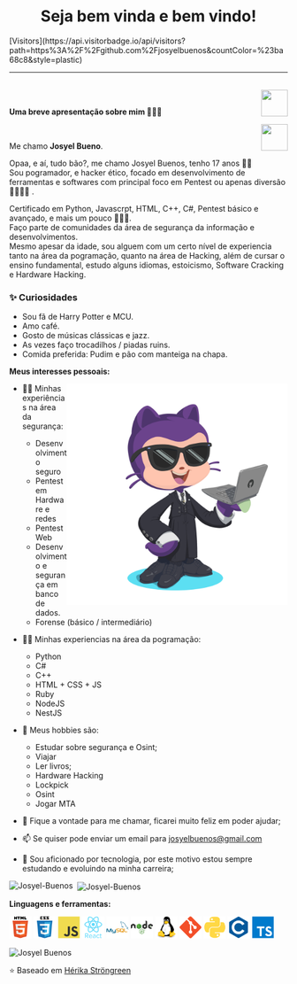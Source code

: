 <h1 align="center"> Seja bem vinda e bem vindo! </h1> 
[Visitors](https://api.visitorbadge.io/api/visitors?path=https%3A%2F%2Fgithub.com%2Fjosyelbuenos&countColor=%23ba68c8&style=plastic)
 <img \imgs\Eu.jpg/> 
<hr />
</a><br />
<a href="https://github.com/josyelbuenos" target="_blank">
  <img align="right" src="https://cdn.iconscout.com/icon/free/png-256/github-108-438008.png" width="48px" height="48px">
</a><br />
<p align="left" > 
  <b>Uma breve apresentação sobre mim 🎩🤵🏻</b>
</p>
<a href="https://www.instagram.com/josyelbueno/" target="_blank">
  <img align="right" src="https://cdn.icon-icons.com/icons2/1211/PNG/512/1491579602-yumminkysocialmedia36_83067.png" width="48px" height="48px">
</a><br />
<p align="left" >
Me chamo <b>Josyel Bueno</b>.
</p>
<p align="left" >
Opaa, e aí, tudo bão?, me chamo Josyel Buenos, tenho 17 anos 🎩🍷<br />
Sou pogramador, e hacker ético, focado em desenvolvimento de ferramentas e softwares com principal foco em Pentest ou apenas diversão 🤷🏻‍♂️🍷 </b>. <br/>
</p>
Certificado em Python, Javascrpt, HTML, C++, C#, Pentest básico e avançado, e mais um pouco 💁🏻‍♂️.
<br/>
Faço parte de comunidades da área de segurança da informação e desenvolvimentos.
<br>
Mesmo apesar da idade, sou alguem com um certo nível de experiencia tanto na área da pogramação, quanto na área de Hacking, além de cursar o ensino fundamental, estudo alguns idiomas, estoicismo, Software Cracking e Hardware Hacking.
</p>

### ✨ Curiosidades

- Sou fã de Harry Potter e MCU.
- Amo café.
- Gosto de músicas clássicas e jazz.
- As vezes faço trocadilhos / piadas ruins.
- Comida preferida: Pudim e pão com manteiga na chapa.

**Meus interesses pessoais:**

<img align="right" alt="GIF" src="imgs\octocat-1702233970715.png" width="400px" />

- 👩‍💻 Minhas experiências na área da segurança:
  - Desenvolvimento seguro
  - Pentest em Hardware e redes
  - Pentest Web
  - Desenvolvimento e segurança em banco de dados.
  - Forense (básico / intermediário)
  
  
- 👩‍💻 Minhas experiencias na área da pogramação:
  - Python
  - C#
  - C++
  - HTML + CSS + JS
  - Ruby
  - NodeJS
  - NestJS
  
  
- 👾 Meus hobbies são: 
  - Estudar sobre segurança e Osint;
  - Viajar
  - Ler livros;
  - Hardware Hacking
  - Lockpick
  - Osint
  - Jogar MTA
- 💬 Fique a vontade para me chamar, ficarei muito feliz em poder ajudar;
- 📫 Se quiser pode enviar um email para josyelbuenos@gmail.com

- 💼 Sou aficionado por tecnologia, por este motivo estou sempre estudando e evoluindo na minha carreira;
<p>
  <img align="left" src="https://github-readme-stats.vercel.app/api/top-langs/?username=josyelbuenos&layout=compact&theme=graywhite&title_color=268bd2" alt="Josyel-Buenos" />
</p>
<p>&nbsp;
  <img align="center" src="https://github-readme-stats.vercel.app/api?username=josyelbuenos&count_private=true&show_icons=true&theme=graywhite&icon_color=268bd2&title_color=268bd2" alt="Josyel-Buenos" />
</p>

**Linguagens e ferramentas:**  

<p align="left">
<img src="https://raw.githubusercontent.com/devicons/devicon/master/icons/html5/html5-original-wordmark.svg" alt="html5" width="40" height="40"/> 
<img src="https://raw.githubusercontent.com/devicons/devicon/master/icons/css3/css3-original-wordmark.svg" alt="css3" width="40" height="40"/> 
<img src="https://raw.githubusercontent.com/devicons/devicon/master/icons/javascript/javascript-original.svg" alt="javascript" width="40" height="40"/> 
<img src="https://raw.githubusercontent.com/devicons/devicon/master/icons/react/react-original-wordmark.svg" alt="react" width="40" height="40"/> 
<img src="https://raw.githubusercontent.com/devicons/devicon/master/icons/mysql/mysql-original-wordmark.svg" alt="mysql" width="40" height="40"/> 
<img src="https://raw.githubusercontent.com/devicons/devicon/master/icons/nodejs/nodejs-original-wordmark.svg" alt="nodejs" width="40" height="40"/> 
<img src="https://raw.githubusercontent.com/devicons/devicon/master/icons/linux/linux-original.svg" alt="linux" width="40" height="40" />
<img src="https://raw.githubusercontent.com/devicons/devicon/master/icons/git/git-original.svg" alt="git" width="40" height="40"/> 
<img src="https://raw.githubusercontent.com/devicons/devicon/master/icons/python/python-plain.svg" alt="Python" width="40" height="40" />
<img src="https://raw.githubusercontent.com/devicons/devicon/master/icons/c/c-plain.svg" alt="C" width="40" height="40" />
<img src="https://raw.githubusercontent.com/devicons/devicon/master/icons/typescript/typescript-plain.svg" alt="typescript" width="40" height="40" />
</p>


<p align="left"> <img src="https://komarev.com/ghpvc/?username=josyelbuenos" alt="Josyel Buenos" /> </p>

⭐️ Baseado em [Hérika Ströngreen](https://github.com/Strongreen)
